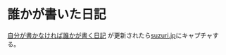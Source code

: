 # 誰かが書いた日記

[自分が書かなければ誰かが書く日記](http://darekagakaku.herokuapp.com/) が更新されたら[suzuri.jp](https://suzuri.jp/darekagakaita)にキャプチャする。
